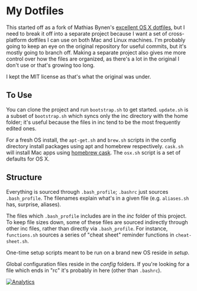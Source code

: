 # My Dotfiles

This started off as a fork of Mathias Bynen's [excellent OS X dotfiles](https://github.com/mathiasbynens/dotfiles), but I need to break it off into a separate project because I want a set of cross-platform dotfiles I can use on both Mac and Linux machines. I'm probably going to keep an eye on the original repository for useful commits, but it's mostly going to branch off. Making a separate project also gives me more control over how the files are organized, as there's a lot in the original I don't use or that's growing too long.

I kept the MIT license as that's what the original was under.

## To Use

You can clone the project and run `bootstrap.sh` to get started. `update.sh` is a subset of `bootstrap.sh` which syncs only the inc directory with the home folder; it's useful because the files in inc tend to be the most frequently edited ones.

For a fresh OS install, the `apt-get.sh` and `brew.sh` scripts in the config directory install packages using apt and homebrew respectively. `cask.sh` will install Mac apps using [homebrew cask](https://github.com/phinze/homebrew-cask). The `osx.sh` script is a set of defaults for OS X.

## Structure

Everything is sourced through `.bash_profile`; `.bashrc` just sources `.bash_profile`. The filenames explain what's in a given file (e.g. `aliases.sh` has, surprise, aliases).

The files which `.bash_profile` includes are in the *inc* folder of this project. To keep file sizes down, some of these files are sourced indirectly through other inc files, rather than directly via `.bash_profile`. For instance, `functions.sh` sources a series of "cheat sheet" reminder functions in `cheat-sheet.sh`.

One-time setup scripts meant to be run on a brand new OS reside in *setup*.

Global configuration files reside in the *config* folders. If you're looking for a file which ends in "rc" it's probably in here (other than `.bashrc`).

[![Analytics](https://ga-beacon.appspot.com/UA-29080462-2/my-dotfiles/readme?pixel)](https://github.com/igrigorik/ga-beacon)

